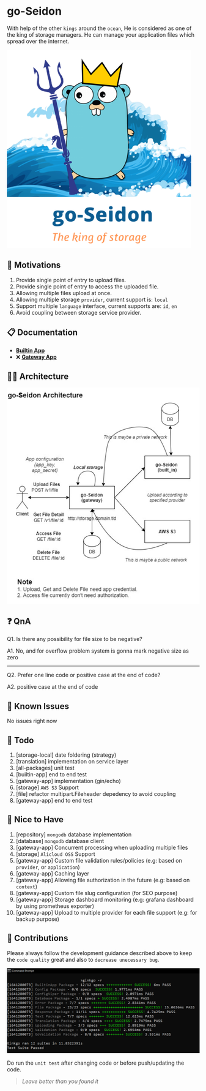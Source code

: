 # go-Seidon
With help of the other `kings` around the `ocean`, He is considered as one of the king of storage managers. 
He can manage your application files which spread over the internet.

![go-Seidon logo][goseidon-logo]

## 🚀 Motivations
1. Provide single point of entry to upload files.
2. Provide single point of entry to access the uploaded file.
3. Allowing multiple files upload at once.
4. Allowing multiple storage `provider`, current support is: `local`
5. Support multiple `language` interface, current supports are: `id`, `en`
6. Avoid coupling between storage service provider.

## 📋 Documentation
- [**Builtin App**](doc/builtin-app/README.md)
- ❌ [**Gateway App**](doc/gateway-app/README.md)

## 👷🏻 Architecture
![System Architecture][architecture-image]

## ❓ QnA

Q1. Is there any possibility for file size to be negative? 

A1. No, and for overflow problem system is gonna mark negative size as zero

---

Q2. Prefer one line code or positive case at the end of code?

A2. positive case at the end of code

## 👀 Known Issues

No issues right now

## 💪 Todo
1. [storage-local] date foldering (strategy)
2. [translation] implementation on service layer
3. [all-packages] unit test
4. [builtin-app] end to end test
5. [gateway-app] implementation (gin/echo)
6. [storage] `AWS S3` Support
7. [file] refactor multipart.Fileheader depedency to avoid coupling
8. [gateway-app] end to end test

## 🤩 Nice to Have
1. [repository] `mongodb` database implementation
2. [database] `mongodb` database client
3. [gateway-app] Concurrent processing when uploading multiple files
4. [storage] `Alicloud OSS` Support
5. [gateway-app] Custom file validation rules/policies (e.g: based on `provider`, or `application`)
6. [gateway-app] Caching layer
7. [gateway-app] Allowing file authorization in the future (e.g: based on `context`)
8. [gateway-app] Custom file slug configuration (for SEO purpose)
9. [gateway-app] Storage dashboard monitoring (e.g: grafana dashboard by using prometheus exporter)
10. [gateway-app] Upload to multiple provider for each file support (e.g: for backup purpose)

## 💖 Contributions

Please always follow the development guidance described above to keep the `code quality` great and also to `decrease unecessary bug`. 

![Test coverage][coverage-image]

Do run the `unit test` after changing code or before push/updating the code.

> *Leave better than you found it*

[goseidon-logo]: asset/image/go-seidon.png?raw=true
[coverage-image]: asset/image/test-coverage.png?raw=true
[architecture-image]: asset/image/system-architecture.jpg?raw=true
[coverage-image]: asset/image/test-coverage.png?raw=true
